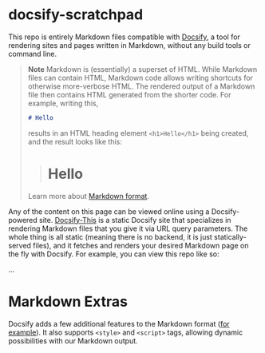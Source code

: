 # docsify-scratchpad

This repo is entirely Markdown files compatible with [Docsify](https://docsify.js.org), a tool for rendering sites and pages written in Markdown, without any build tools or command line.

> **Note** Markdown is (essentially) a superset of HTML. While Markdown files can contain HTML, Markdown code allows writing shortcuts for otherwise more-verbose HTML. The rendered output of a Markdown file then contains HTML generated from the shorter code. For example, writing this,
>
> ```md
> # Hello
> ```
> 
> results in an HTML heading element `<h1>Hello</h1>` being created, and the result looks like this:
> 
> > # Hello
> 
> Learn more about [Markdown format](https://docs.github.com/en/get-started/writing-on-github/getting-started-with-writing-and-formatting-on-github/basic-writing-and-formatting-syntax).

Any of the content on this page can be viewed online using a Docsify-powered site. [Docsify-This](https://docsify-this.net) is a static Docsify site that specializes in rendering Markdown files that you give it via URL query parameters. The whole thing is all static (meaning there is no backend, it is just statically-served files), and it fetches and renders your desired Markdown page on the fly with Docsify. For example, you can view this repo like so:

...

# Markdown Extras

Docsify adds a few additional features to the Markdown format ([for example](https://docsify.js.org/#/helpers)). It also supports `<style>` and `<script>` tags, allowing dynamic possibilities with our Markdown output.
